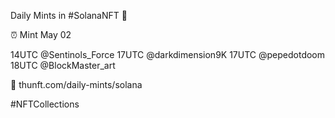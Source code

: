 Daily Mints in #SolanaNFT 🚀

⏰ Mint May 02

14UTC @Sentinols_Force
17UTC @darkdimension9K
17UTC @pepedotdoom
18UTC @BlockMaster_art

🔗 thunft.com/daily-mints/solana

#NFTCollections